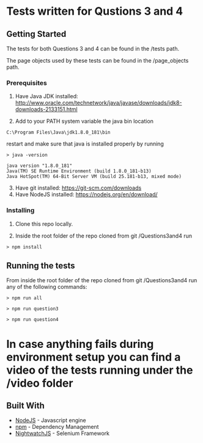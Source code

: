 # Tests written for Qustions 3 and 4

## Getting Started

The tests for both Questions 3 and 4 can be found in the /tests path.

The page objects used by these tests can be found in the /page_objects path.


### Prerequisites

1. Have Java JDK installed: http://www.oracle.com/technetwork/java/javase/downloads/jdk8-downloads-2133151.html

2. Add to your PATH system variable the java bin location
```
C:\Program Files\Java\jdk1.8.0_181\bin
```

restart and make sure that java is installed properly by running

```
> java -version

java version "1.8.0_181"
Java(TM) SE Runtime Environment (build 1.8.0_181-b13)
Java HotSpot(TM) 64-Bit Server VM (build 25.181-b13, mixed mode)
```
3. Have git installed: https://git-scm.com/downloads
4. Have NodeJS installed: https://nodejs.org/en/download/

### Installing

1. Clone this repo locally.

2. Inside the root folder of the repo cloned from git /Questions3and4 run
```
> npm install
```

## Running the tests

From inside the root folder of the repo cloned from git /Questions3and4 run any of the following commands:
```
> npm run all
```
```
> npm run question3
```
```
> npm run question4
```

# In case anything fails during environment setup you can find a video of the tests running under the /video folder

## Built With

* [NodeJS](https://nodejs.org/en/) - Javascript engine
* [npm](https://www.npmjs.com/) - Dependency Management
* [NightwatchJS](http://nightwatchjs.org/) - Selenium Framework

